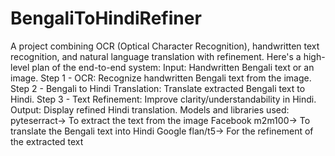 # BengaliToHindiRefiner

A project combining OCR (Optical Character Recognition), handwritten text recognition, and natural language translation with refinement. Here's a high-level plan of the end-to-end system:
Input: Handwritten Bengali text or an image.
Step 1 - OCR: Recognize handwritten Bengali text from the image.
Step 2 - Bengali to Hindi Translation: Translate extracted Bengali text to Hindi.
Step 3 - Text Refinement: Improve clarity/understandability in Hindi.
Output: Display refined Hindi translation.
Models and libraries used:
pyteserract-> To extract the text from the image
Facebook m2m100-> To translate the Bengali text into Hindi
Google flan/t5-> For the refinement of the extracted text
